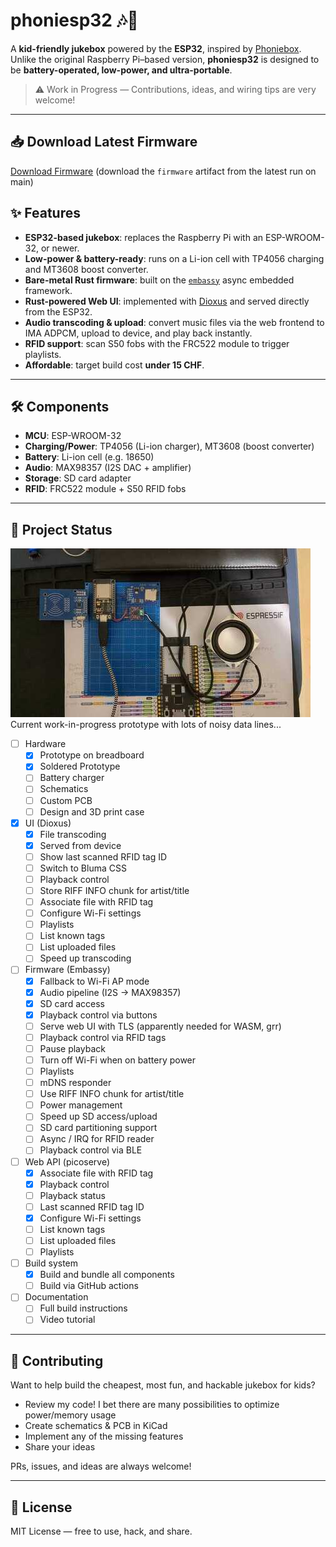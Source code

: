 # phoniesp32 🎶🔋

A **kid-friendly jukebox** powered by the **ESP32**, inspired by
[Phoniebox](https://phoniebox.de). Unlike the original Raspberry Pi–based
version, **phoniesp32** is designed to be **battery-operated, low-power, and
ultra-portable**.

> ⚠️ Work in Progress — Contributions, ideas, and wiring tips are very welcome!

---

## 📥 Download Latest Firmware

[Download Firmware](https://github.com/butzist/phoniesp32/actions) (download the
`firmware` artifact from the latest run on main)

## ✨ Features

- **ESP32-based jukebox**: replaces the Raspberry Pi with an ESP-WROOM-32, or
  newer.
- **Low-power & battery-ready**: runs on a Li-ion cell with TP4056 charging and
  MT3608 boost converter.
- **Bare-metal Rust firmware**: built on the [`embassy`](https://embassy.dev/)
  async embedded framework.
- **Rust-powered Web UI**: implemented with [Dioxus](https://dioxuslabs.com/)
  and served directly from the ESP32.
- **Audio transcoding & upload**: convert music files via the web frontend to
  IMA ADPCM, upload to device, and play back instantly.
- **RFID support**: scan S50 fobs with the FRC522 module to trigger playlists.
- **Affordable**: target build cost **under 15 CHF**.

---

## 🛠 Components

- **MCU**: ESP-WROOM-32
- **Charging/Power**: TP4056 (Li-ion charger), MT3608 (boost converter)
- **Battery**: Li-ion cell (e.g. 18650)
- **Audio**: MAX98357 (I2S DAC + amplifier)
- **Storage**: SD card adapter
- **RFID**: FRC522 module + S50 RFID fobs

---

## 🚧 Project Status

![Screenshot of current prototype](./docs/progress-2.jpeg) Current
work-in-progress prototype with lots of noisy data lines...

- [ ] Hardware
  - [x] Prototype on breadboard
  - [x] Soldered Prototype
  - [ ] Battery charger
  - [ ] Schematics
  - [ ] Custom PCB
  - [ ] Design and 3D print case
- [x] UI (Dioxus)
  - [x] File transcoding
  - [x] Served from device
  - [ ] Show last scanned RFID tag ID
  - [ ] Switch to Bluma CSS
  - [ ] Playback control
  - [ ] Store RIFF INFO chunk for artist/title
  - [ ] Associate file with RFID tag
  - [ ] Configure Wi-Fi settings
  - [ ] Playlists
  - [ ] List known tags
  - [ ] List uploaded files
  - [ ] Speed up transcoding
- [ ] Firmware (Embassy)
  - [x] Fallback to Wi-Fi AP mode
  - [x] Audio pipeline (I2S → MAX98357)
  - [x] SD card access
  - [x] Playback control via buttons
  - [ ] Serve web UI with TLS (apparently needed for WASM, grr)
  - [ ] Playback control via RFID tags
  - [ ] Pause playback
  - [ ] Turn off Wi-Fi when on battery power
  - [ ] Playlists
  - [ ] mDNS responder
  - [ ] Use RIFF INFO chunk for artist/title
  - [ ] Power management
  - [ ] Speed up SD access/upload
  - [ ] SD card partitioning support
  - [ ] Async / IRQ for RFID reader
  - [ ] Playback control via BLE
- [ ] Web API (picoserve)
  - [x] Associate file with RFID tag
  - [x] Playback control
  - [ ] Playback status
  - [ ] Last scanned RFID tag ID
  - [x] Configure Wi-Fi settings
  - [ ] List known tags
  - [ ] List uploaded files
  - [ ] Playlists
- [ ] Build system
  - [x] Build and bundle all components
  - [ ] Build via GitHub actions
- [ ] Documentation
  - [ ] Full build instructions
  - [ ] Video tutorial

---

## 🤝 Contributing

Want to help build the cheapest, most fun, and hackable jukebox for kids?

- Review my code! I bet there are many possibilities to optimize power/memory
  usage
- Create schematics & PCB in KiCad
- Implement any of the missing features
- Share your ideas

PRs, issues, and ideas are always welcome!

---

## 📜 License

MIT License — free to use, hack, and share.

